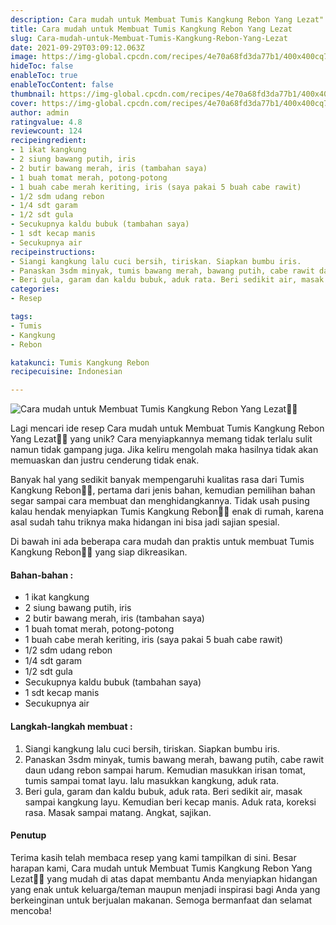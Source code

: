 ```yaml
---
description: Cara mudah untuk Membuat Tumis Kangkung Rebon Yang Lezat"
title: Cara mudah untuk Membuat Tumis Kangkung Rebon Yang Lezat
slug: Cara-mudah-untuk-Membuat-Tumis-Kangkung-Rebon-Yang-Lezat
date: 2021-09-29T03:09:12.063Z
image: https://img-global.cpcdn.com/recipes/4e70a68fd3da77b1/400x400cq70/photo.jpg
hideToc: false
enableToc: true
enableTocContent: false
thumbnail: https://img-global.cpcdn.com/recipes/4e70a68fd3da77b1/400x400cq70/photo.jpg
cover: https://img-global.cpcdn.com/recipes/4e70a68fd3da77b1/400x400cq70/photo.jpg
author: admin
ratingvalue: 4.8
reviewcount: 124
recipeingredient:
- 1 ikat kangkung
- 2 siung bawang putih, iris
- 2 butir bawang merah, iris (tambahan saya)
- 1 buah tomat merah, potong-potong
- 1 buah cabe merah keriting, iris (saya pakai 5 buah cabe rawit)
- 1/2 sdm udang rebon
- 1/4 sdt garam
- 1/2 sdt gula
- Secukupnya kaldu bubuk (tambahan saya)
- 1 sdt kecap manis
- Secukupnya air
recipeinstructions:
- Siangi kangkung lalu cuci bersih, tiriskan. Siapkan bumbu iris.
- Panaskan 3sdm minyak, tumis bawang merah, bawang putih, cabe rawit daun udang rebon sampai harum. Kemudian masukkan irisan tomat, tumis sampai tomat layu. lalu masukkan kangkung, aduk rata.
- Beri gula, garam dan kaldu bubuk, aduk rata. Beri sedikit air, masak sampai kangkung layu. Kemudian beri kecap manis. Aduk rata, koreksi rasa. Masak sampai matang. Angkat, sajikan.
categories:
- Resep

tags:
- Tumis
- Kangkung
- Rebon

katakunci: Tumis Kangkung Rebon
recipecuisine: Indonesian

---
```


![Cara mudah untuk Membuat Tumis Kangkung Rebon Yang Lezat👩‍🍳](https://img-global.cpcdn.com/recipes/4e70a68fd3da77b1/400x400cq70/photo.jpg)

Lagi mencari ide resep Cara mudah untuk Membuat Tumis Kangkung Rebon Yang Lezat👩‍🍳 yang unik? Cara menyiapkannya memang tidak terlalu sulit namun tidak gampang juga. Jika keliru mengolah maka hasilnya tidak akan memuaskan dan justru cenderung tidak enak.

Banyak hal yang sedikit banyak mempengaruhi kualitas rasa dari Tumis Kangkung Rebon👩‍🍳, pertama dari jenis bahan, kemudian pemilihan bahan segar sampai cara membuat dan menghidangkannya. Tidak usah pusing kalau hendak menyiapkan Tumis Kangkung Rebon👩‍🍳 enak di rumah, karena asal sudah tahu triknya maka hidangan ini bisa jadi sajian spesial.

Di bawah ini ada beberapa cara mudah dan praktis untuk membuat Tumis Kangkung Rebon👩‍🍳 yang siap dikreasikan.

<!--inarticleads1-->

#### Bahan-bahan :

- 1 ikat kangkung
- 2 siung bawang putih, iris
- 2 butir bawang merah, iris (tambahan saya)
- 1 buah tomat merah, potong-potong
- 1 buah cabe merah keriting, iris (saya pakai 5 buah cabe rawit)
- 1/2 sdm udang rebon
- 1/4 sdt garam
- 1/2 sdt gula
- Secukupnya kaldu bubuk (tambahan saya)
- 1 sdt kecap manis
- Secukupnya air

<!--inarticleads2-->

#### Langkah-langkah membuat :

1. Siangi kangkung lalu cuci bersih, tiriskan. Siapkan bumbu iris.
1. Panaskan 3sdm minyak, tumis bawang merah, bawang putih, cabe rawit daun udang rebon sampai harum. Kemudian masukkan irisan tomat, tumis sampai tomat layu. lalu masukkan kangkung, aduk rata.
1. Beri gula, garam dan kaldu bubuk, aduk rata. Beri sedikit air, masak sampai kangkung layu. Kemudian beri kecap manis. Aduk rata, koreksi rasa. Masak sampai matang. Angkat, sajikan.

#### Penutup

Terima kasih telah membaca resep yang kami tampilkan di sini. Besar harapan kami, Cara mudah untuk Membuat Tumis Kangkung Rebon Yang Lezat👩‍🍳 yang mudah di atas dapat membantu Anda menyiapkan hidangan yang enak untuk keluarga/teman maupun menjadi inspirasi bagi Anda yang berkeinginan untuk berjualan makanan. Semoga bermanfaat dan selamat mencoba!